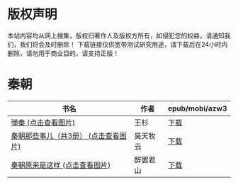 # 版权声明

本站内容均从网上搜集，版权归著作人及版权方所有，如侵犯您的权益，请通知我们，我们将会及时删除！ 下载链接仅供宽带测试研究用途，请下载后在24小时内删除，请勿用于商业目的。请支持正版！

# 秦朝

| 书名 | 作者 | epub/mobi/azw3 |
| --- | --- | --- |
| [弹秦 (点击查看图片)](https://www.dushupai.com/attachment/2024/06/05/cea2a988ecec7fbc.jpg) | 王杉 | [下载](https://url89.ctfile.com/f/31084289-1357028002-3ba7b4?p=8866) |
| [秦朝那些事儿（共3册） (点击查看图片)](https://www.dushupai.com/attachment/2024/06/04/cb7a7bfa829220ea.jpg) | 昊天牧云 | [下载](https://url89.ctfile.com/f/31084289-1357021549-2b4b61?p=8866) |
| [秦朝原来是这样 (点击查看图片)](https://www.dushupai.com/attachment/2024/06/01/820038c30ad64c22.jpg) | 醉罢君山 | [下载](https://url89.ctfile.com/f/31084289-1357006480-90a92e?p=8866) |
